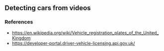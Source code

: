 ## Detecting cars from videos

### References

* https://en.wikipedia.org/wiki/Vehicle_registration_plates_of_the_United_Kingdom
* https://developer-portal.driver-vehicle-licensing.api.gov.uk/